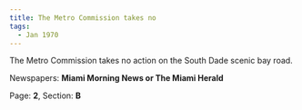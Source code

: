 ```yaml
---  
title: The Metro Commission takes no  
tags:  
  - Jan 1970  
---  
```

  
The Metro Commission takes no action on the South Dade scenic bay road.  
  
Newspapers: **Miami Morning News or The Miami Herald**  
  
Page: **2**, Section: **B** 
